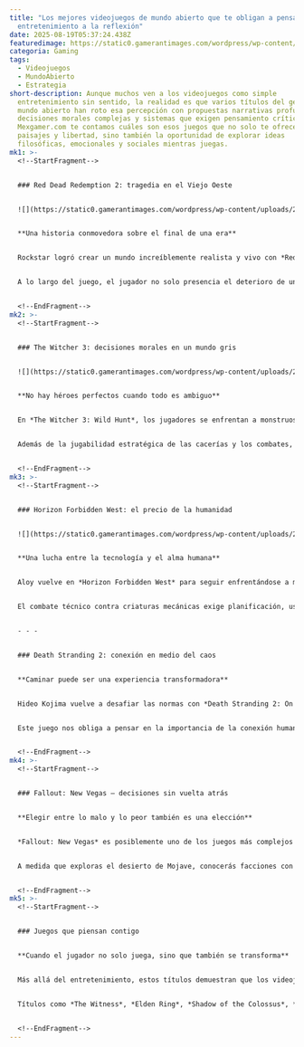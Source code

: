 ```yaml
---
title: "Los mejores videojuegos de mundo abierto que te obligan a pensar: del
  entretenimiento a la reflexión"
date: 2025-08-19T05:37:24.438Z
featuredimage: https://static0.gamerantimages.com/wordpress/wp-content/uploads/2025/07/death-stranding-2.jpg?q=49&fit=crop&w=1100&h=618&dpr=2
categoria: Gaming
tags:
  - Videojuegos
  - MundoAbierto
  - Estrategia
short-description: Aunque muchos ven a los videojuegos como simple
  entretenimiento sin sentido, la realidad es que varios títulos del género
  mundo abierto han roto esa percepción con propuestas narrativas profundas,
  decisiones morales complejas y sistemas que exigen pensamiento crítico. En
  Mexgamer.com te contamos cuáles son esos juegos que no solo te ofrecen grandes
  paisajes y libertad, sino también la oportunidad de explorar ideas
  filosóficas, emocionales y sociales mientras juegas.
mk1: >-
  <!--StartFragment-->


  ### Red Dead Redemption 2: tragedia en el Viejo Oeste


  ![](https://static0.gamerantimages.com/wordpress/wp-content/uploads/2025/07/arthur-morgan-red-dead-redemption-2.jpg?q=49&fit=crop&w=750&h=422&dpr=2)


  **Una historia conmovedora sobre el final de una era**


  Rockstar logró crear un mundo increíblemente realista y vivo con *Red Dead Redemption 2*, pero lo más potente de este título no está en sus tiroteos o misiones secundarias, sino en su narrativa. El viaje de Arthur Morgan, miembro del gang de Van Der Linde, es un despliegue emocional que obliga al jugador a reflexionar sobre la moral, la redención, la lealtad y la inevitable caída de los ideales frente a la realidad brutal del mundo.


  A lo largo del juego, el jugador no solo presencia el deterioro de una banda de forajidos, sino también el conflicto interno de Arthur, quien empieza a cuestionar sus actos y el rumbo de su vida. Cada decisión, cada conversación y cada misión parecen cargadas de un peso existencial que va más allá del típico juego de acción.


  <!--EndFragment-->
mk2: >-
  <!--StartFragment-->


  ### The Witcher 3: decisiones morales en un mundo gris


  ![](https://static0.gamerantimages.com/wordpress/wp-content/uploads/2025/06/yennefer-of-vengerberg-prepares-for-a-ritual-in-a-cold-magical-setting-in-the-witcher-3-on-nintendo-switch.jpg?q=49&fit=crop&w=750&h=422&dpr=2)


  **No hay héroes perfectos cuando todo es ambiguo**


  En *The Witcher 3: Wild Hunt*, los jugadores se enfrentan a monstruos, sí, pero también a dilemas morales profundos. El juego sitúa a Geralt de Rivia en medio de un mundo lleno de conflictos políticos, guerras y decisiones personales en las que no hay respuestas correctas. Las consecuencias de tus elecciones a menudo no se revelan hasta horas después, obligándote a asumir la carga de tus acciones.


  Además de la jugabilidad estratégica de las cacerías y los combates, el título destaca por su capacidad de confrontar al jugador con situaciones emocionalmente intensas. ¿Deberías salvar una aldea si eso significa condenar otra? ¿A quién deberías proteger en una guerra en la que nadie es completamente bueno? Estas son preguntas que el juego lanza sin piedad.


  <!--EndFragment-->
mk3: >-
  <!--StartFragment-->


  ### Horizon Forbidden West: el precio de la humanidad


  ![](https://static0.gamerantimages.com/wordpress/wp-content/uploads/2025/06/horizon-forbidden-west-open-world.jpg?q=49&fit=crop&w=750&h=422&dpr=2)


  **Una lucha entre la tecnología y el alma humana**


  Aloy vuelve en *Horizon Forbidden West* para seguir enfrentándose a máquinas gigantescas, pero esta vez con un trasfondo aún más reflexivo. El juego plantea temas como la inteligencia artificial, la herencia genética y el costo de preservar la humanidad después del apocalipsis. No es solo una aventura visualmente espectacular, sino un espacio para pensar sobre lo que significa ser humano.


  El combate técnico contra criaturas mecánicas exige planificación, uso de herramientas y análisis del entorno, pero es el argumento lo que verdaderamente atrapa. ¿Vale la pena reconstruir la civilización si con ello repetimos los mismos errores? ¿Puede la tecnología salvarnos o está destinada a destruirnos?


  - - -


  ### Death Stranding 2: conexión en medio del caos


  **Caminar puede ser una experiencia transformadora**


  Hideo Kojima vuelve a desafiar las normas con *Death Stranding 2: On the Beach*. Aunque su jugabilidad basada en repartos y caminatas puede parecer monótona, es precisamente esa mecánica la que permite que el jugador se sumerja en un ejercicio de meditación activa. Cada paso, cada obstáculo y cada entrega tiene un significado.


  Este juego nos obliga a pensar en la importancia de la conexión humana, especialmente en tiempos de aislamiento y crisis global (como la pandemia que inspiró gran parte de la narrativa). Las decisiones que tomamos, las rutas que seguimos y las personas que ayudamos reflejan nuestras propias creencias sobre comunidad, sacrificio y empatía. Un juego que, sin ser rápido ni violento, es profundamente emocional.


  <!--EndFragment-->
mk4: >-
  <!--StartFragment-->


  ### Fallout: New Vegas – decisiones sin vuelta atrás


  **Elegir entre lo malo y lo peor también es una elección**


  *Fallout: New Vegas* es posiblemente uno de los juegos más complejos en términos de narrativa e implicaciones morales. A diferencia de otros RPGs, aquí no existen finales felices ni caminos claramente buenos. Las decisiones que tomas en este yermo postapocalíptico pueden tener consecuencias devastadoras, y muchas veces, ninguna opción es completamente correcta.


  A medida que exploras el desierto de Mojave, conocerás facciones con agendas contradictorias, personajes rotos por la guerra y comunidades al borde de la extinción. La política, la supervivencia y la filosofía del poder se entrelazan en cada elección. La libertad que ofrece el juego no es solo geográfica, también es ética, y eso lo convierte en una experiencia inolvidable.


  <!--EndFragment-->
mk5: >-
  <!--StartFragment-->


  ### Juegos que piensan contigo


  **Cuando el jugador no solo juega, sino que también se transforma**


  Más allá del entretenimiento, estos títulos demuestran que los videojuegos pueden ser arte, pueden ser filosofía interactiva y pueden hacernos cuestionar nuestras creencias. En Mexgamer.com creemos que el valor de un juego no está solo en sus gráficos o jugabilidad, sino en lo que nos deja cuando apagamos la consola.


  Títulos como *The Witness*, *Elden Ring*, *Shadow of the Colossus*, *Cyberpunk 2077* y *Tears of the Kingdom* también merecen ser parte de esta lista. Cada uno, a su manera, ofrece experiencias que invitan a la introspección, ya sea mediante puzzles complejos, combates desafiantes o historias que rompen con lo tradicional. En un mundo donde lo inmediato domina, estos juegos nos piden algo distinto: paciencia, reflexión y, sobre todo, pensamiento crítico.


  <!--EndFragment-->
---
```

